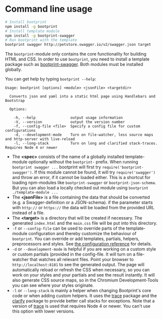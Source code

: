 # Command line usage

```bash
# Install bootprint
npm install -g bootprint
# Install template module
npm install -g bootprint-swagger
# Run bootprint with the template
bootprint swagger http://petstore.swagger.io/v2/swagger.json target
```

The `bootprint`-module only contains the core functionality for building HTML and CSS.
In order to use `bootprint`, you need to install a template package such as [bootprint-swagger](https://npmjs.com/package/bootprint-swagger).
Both modules must be installed globally.

You can get help by typing `bootprint --help`:

```
Usage: bootprint [options] <module> <jsonFile> <targetdir>

  Converts json and yaml into a static html page using Handlebars and Bootstrap

  Options:

    -h, --help                output usage information
    -V, --version             output the version number
    -f, --config-file <file>  Specify a config file for custom configurations
    -d, --development-mode    Turn on file-watcher, less source maps and http-server with live-reload
    -l, --long-stack          Turn on long and clarified stack-traces. Requires Node 4 or newer
``` 

* The **&lt;spec>** consists of the name of a globally installed template-module optionally without the `bootprint-` prefix.
    When running `bootprint swagger ...` bootprint will first try `require('bootprint-swagger')`. If this module
    cannot be found, it will try `require('swagger')` and throw an error, if it cannot be loaded either. 
    This is a shortcut for loading npm-modules like `bootprint-swagger` or `bootprint-json-schema`. But you can also 
    load a locally checked out module using `bootprint ./template-module ...`
* The **&lt;jsonFile>** is a file containing the data that should be converted (e.g. a Swagger-definition or a JSON-schema).
    if the parameter starts with `http://` or `https://` the data will be loaded from the provided URL instead of a file.
* The **&lt;target>** is a directory that will be created if necessary. The generated `index.html` and the `main.css` file will be put
    into this directory.
* `-f` or `--config-file` can be used to override parts of the template-module configuration and thereby customize the behaviour of 
    `bootprint`. You can override or add templates, partials, helpers, preprocessors and styles.
    See [the configuration reference](config.md) for details.
* `-d` or `--development-mode` is helpful if you are working on a custom style or custom partials (provided in
    the config-file. It will turn on a file-watcher that watches all relevant files. 
    Point your browser to `http://localhost:8181` to see the generated output. The page will automatically reload or refresh 
    the CSS when necessary, so you can work on your styles and your partials and see the result instantly. It will also
    generate CSS source maps, so in the Chromium Development-Tools you can see where your styles originate. 
* `-l` or `--long-stack` is mainly a helper when changing Bootprint's core code or when adding custom helpers. 
    It uses the [trace](https://npmjs.com/package/trace) package and the [clarify](https://npmjs.com/package/clarify) package to provide better call stacks for exceptions.
    Note that a version of [trace](https://npmjs.com/package/trace) is used that requires Node 4 or newer. You can't use this option 
    with lower versions.

            

